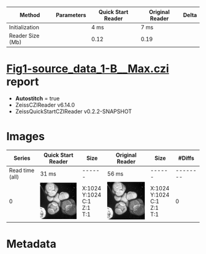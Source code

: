 |  Method            | Parameters       | Quick Start Reader | Original Reader | Delta  |
| -------------------|------------------|--------------------|-----------------|------- |
| Initialization     |                  |4 ms|7 ms|        |
| Reader Size (Mb)     |                  |0.12|0.19|        |
# [Fig1-source_data_1-B__Max.czi](https://zenodo.org/record/5016179/files/Fig1-source_data_1-B__Max.czi) report
 - **Autostitch** = true
 - ZeissCZIReader v6.14.0
 - ZeissQuickStartCZIReader v0.2.2-SNAPSHOT

# Images 

| Series            | Quick Start Reader | Size | Original Reader | Size | #Diffs |
|-------------------|--------------------|------|-----------------|------|--------|
| Read time (all)   |31 ms|------|56 ms|------|--------|
|0|![Fig1-source_data_1-B__Max.quick_true.flat_true.stitch_true.series_0.jpg](Fig1-source_data_1-B__Max/Fig1-source_data_1-B__Max.quick_true.flat_true.stitch_true.series_0.jpg)|X:1024<br>Y:1024<br>C:1<br>Z:1<br>T:1|![Fig1-source_data_1-B__Max.quick_false.flat_true.stitch_true.series_0.jpg](Fig1-source_data_1-B__Max/Fig1-source_data_1-B__Max.quick_false.flat_true.stitch_true.series_0.jpg)|X:1024<br>Y:1024<br>C:1<br>Z:1<br>T:1|0|

# Metadata

